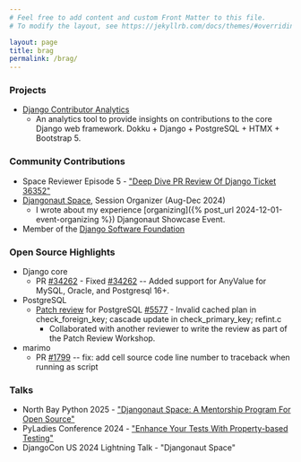 ```yaml
---
# Feel free to add content and custom Front Matter to this file.
# To modify the layout, see https://jekyllrb.com/docs/themes/#overriding-theme-defaults

layout: page
title: brag
permalink: /brag/
---
```


### Projects
- [Django Contributor Analytics](https://django-contributor.ontowhee.com)
    - An analytics tool to provide insights on contributions to the core Django web framework. Dokku + Django + PostgreSQL + HTMX + Bootstrap 5.

### Community Contributions
- Space Reviewer Episode 5 - ["Deep Dive PR Review Of Django Ticket 36352"](https://www.youtube.com/watch?v=mPndbdezvJw)
- [Djangonaut Space](https://djangonaut.space), Session Organizer (Aug-Dec 2024)
    - I wrote about my experience [organizing]({% post_url 2024-12-01-event-organizing %}) Djangonaut Showcase Event.
- Member of the [Django Software Foundation](https://www.djangoproject.com/foundation/individual-members/)

### Open Source Highlights
- Django core
    - PR [#34262](https://github.com/django/django/pull/19196) - Fixed [#34262](https://code.djangoproject.com/ticket/34262) -- Added support for AnyValue for MySQL, Oracle, and Postgresql 16+.
- PostgreSQL
    - [Patch review](https://www.postgresql.org/message-id/174293570374.60294.13024599409215069922.pgcf%40coridan.postgresql.org) for PostgreSQL [#5577](https://commitfest.postgresql.org/patch/5577/) - Invalid cached plan in check_foreign_key; cascade update in check_primary_key; refint.c
        - Collaborated with another reviewer to write the review as part of the Patch Review Workshop.
- marimo
    - PR [#1799](https://github.com/marimo-team/marimo/pull/1799) -- fix: add cell source code line number to traceback when running as script

### Talks
- North Bay Python 2025 - ["Djangonaut Space: A Mentorship Program For Open Source"](https://youtu.be/U1iHZGiqeJw)
- PyLadies Conference 2024 - ["Enhance Your Tests With Property-based Testing"](https://www.youtube.com/watch?v=wdifOXeVEtw&list=PLOItnwPQ-eHxWh6Af6xRuKprSk_OBU0cL&index=27&pp=iAQB)
- DjangoCon US 2024 Lightning Talk - "Djangonaut Space"
